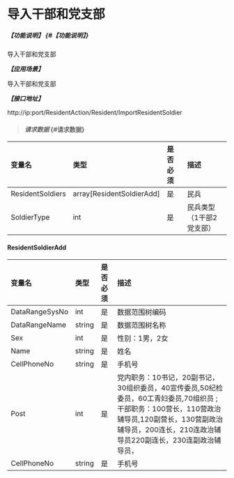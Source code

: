 # 导入干部和党支部

##### _【功能说明】_ {#【功能说明】}
导入干部和党支部

_**【应用场景】**_

导入干部和党支部

_**【接口地址】**_

http://ip:port/ResidentAction/Resident/ImportResidentSoldier

> #### _请求数据_ {#请求数据}

| 变量名 | 类型 | 是否必须 | 描述 |
| :--- | :--- | :--- | :--- |
| ResidentSoldiers| array[ResidentSoldierAdd] | 是 | 民兵 |
| SoldierType| int | 是 | 民兵类型（1干部2党支部） |


 #### ResidentSoldierAdd

| 变量名 | 类型 | 是否必须 | 描述 |
| :--- | :--- | :--- | :--- |
| DataRangeSysNo| int | 是 | 数据范围树编码 |
| DataRangeName| string | 是 | 数据范围树名称 |
| Sex| int | 是 | 性别：1男，2女 |
| Name| string | 是 | 姓名 |
| CellPhoneNo| string  | 是 | 手机号|
| Post| int | 是 | 党内职务：10书记，20副书记，30组织委员，40宣传委员,50纪检委员，60工青妇委员,70组织员 ; 干部职务：100营长，110营政治辅导员,120副营长，130营副政治辅导员，200连长，210连政治辅导员220副连长，230连副政治辅导员， |
| CellPhoneNo| string  | 是 | 手机号|











